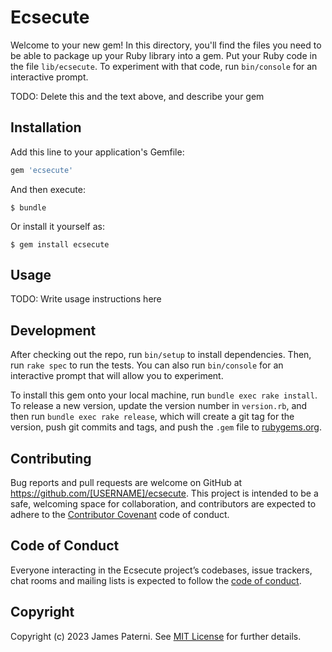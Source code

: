 # Ecsecute

Welcome to your new gem! In this directory, you'll find the files you need to be able to package up your Ruby library into a gem. Put your Ruby code in the file `lib/ecsecute`. To experiment with that code, run `bin/console` for an interactive prompt.

TODO: Delete this and the text above, and describe your gem

## Installation

Add this line to your application's Gemfile:

```ruby
gem 'ecsecute'
```

And then execute:

    $ bundle

Or install it yourself as:

    $ gem install ecsecute

## Usage

TODO: Write usage instructions here

## Development

After checking out the repo, run `bin/setup` to install dependencies. Then, run `rake spec` to run the tests. You can also run `bin/console` for an interactive prompt that will allow you to experiment.

To install this gem onto your local machine, run `bundle exec rake install`. To release a new version, update the version number in `version.rb`, and then run `bundle exec rake release`, which will create a git tag for the version, push git commits and tags, and push the `.gem` file to [rubygems.org](https://rubygems.org).

## Contributing

Bug reports and pull requests are welcome on GitHub at https://github.com/[USERNAME]/ecsecute. This project is intended to be a safe, welcoming space for collaboration, and contributors are expected to adhere to the [Contributor Covenant](http://contributor-covenant.org) code of conduct.

## Code of Conduct

Everyone interacting in the Ecsecute project’s codebases, issue trackers, chat rooms and mailing lists is expected to follow the [code of conduct](https://github.com/[USERNAME]/ecsecute/blob/master/CODE_OF_CONDUCT.md).

## Copyright

Copyright (c) 2023 James Paterni. See [MIT License](LICENSE.txt) for further details.